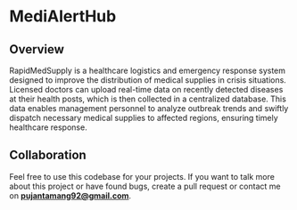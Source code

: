 # MediAlertHub

## Overview

RapidMedSupply is a healthcare logistics and emergency response system designed to improve the distribution of medical supplies in crisis situations. Licensed doctors can upload real-time data on recently detected diseases at their health posts, which is then collected in a centralized database. This data enables management personnel to analyze outbreak trends and swiftly dispatch necessary medical supplies to affected regions, ensuring timely healthcare response.

## Collaboration

Feel free to use this codebase for your projects. If you want to talk more about this project or have found bugs, create a pull request or contact me on **pujantamang92@gmail.com**.